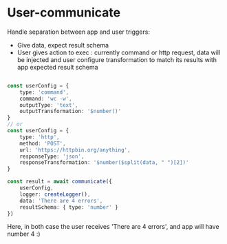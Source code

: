 # User-communicate

Handle separation between app and user triggers:
- Give data, expect result schema
- User gives action to exec : currently command or http request, data will be injected and user configure transformation to match its results with app expected result schema

```typescript

const userConfig = {
    type: 'command',
    command: 'wc -w',
    outputType: 'text',
    outputTransformation: '$number()'
}
// or
const userConfig = {
    type: 'http',
    method: 'POST',
    url: 'https://httpbin.org/anything',
    responseType: 'json',
    responseTransformation: '$number($split(data, " ")[2])'
}

const result = await communicate({
    userConfig,
    logger: createLogger(),
    data: 'There are 4 errors',
    resultSchema: { type: 'number' }
})
```

Here, in both case the user receives 'There are 4 errors', and app will have number 4 :)
